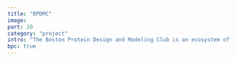 ```yaml
---
title: "BPDMC"
image: 
part: 20
category: "project"
intro: "The Boston Protein Design and Modeling Club is an ecosystem of researchers, students, and enthusiasts that gather to discuss the latest and greatest in protein software."
bpc: true
---
```


